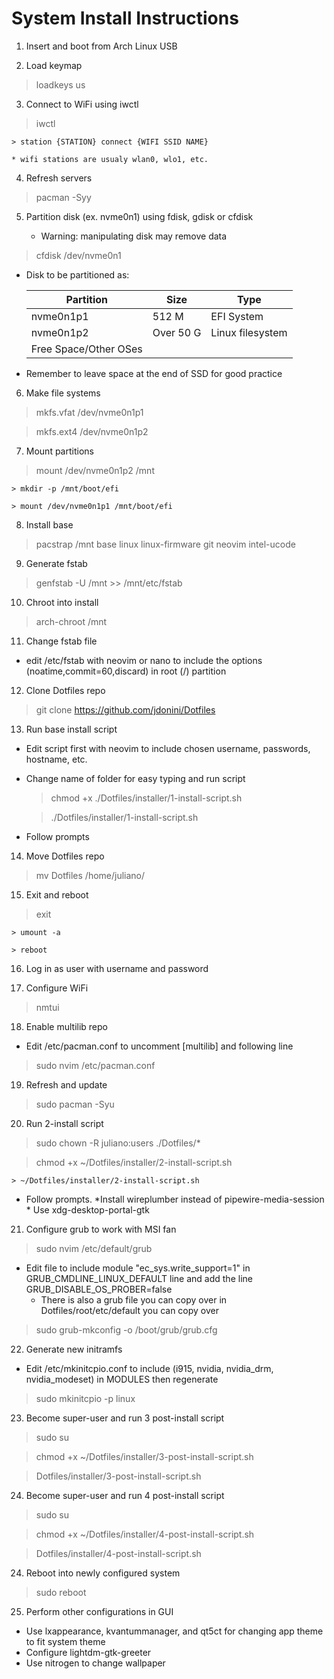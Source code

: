 # System Install Instructions

1. Insert and boot from Arch Linux USB

2. Load keymap

 > loadkeys us

3. Connect to WiFi using iwctl

 > iwctl

    > station {STATION} connect {WIFI SSID NAME}
 
    * wifi stations are usualy wlan0, wlo1, etc.

4. Refresh servers

 > pacman -Syy

5. Partition disk (ex. nvme0n1) using fdisk, gdisk or cfdisk

    * Warning: manipulating disk may remove data

 > cfdisk /dev/nvme0n1

* Disk to be partitioned as:

  | Partition             | Size      | Type             |
  |-----------------------|-----------|------------------|
  | nvme0n1p1             | 512 M     | EFI System       |
  | nvme0n1p2             | Over 50 G | Linux filesystem |
  | Free Space/Other OSes |           |                  |

* Remember to leave space at the end of SSD for good practice

6. Make file systems

 > mkfs.vfat /dev/nvme0n1p1

 > mkfs.ext4 /dev/nvme0n1p2

7. Mount partitions

 > mount /dev/nvme0n1p2 /mnt

    > mkdir -p /mnt/boot/efi
 
    > mount /dev/nvme0n1p1 /mnt/boot/efi

8. Install base

 > pacstrap /mnt base linux linux-firmware git neovim intel-ucode

9. Generate fstab

 > genfstab -U /mnt >> /mnt/etc/fstab

10. Chroot into install

 > arch-chroot /mnt

11. Change fstab file

* edit /etc/fstab with neovim or nano to include the options (noatime,commit=60,discard) in root (/) partition

12. Clone Dotfiles repo

 > git clone <https://github.com/jdonini/Dotfiles>

13. Run base install script

* Edit script first with neovim to include chosen username, passwords, hostname, etc.
* Change name of folder for easy typing and run script

  > chmod +x ./Dotfiles/installer/1-install-script.sh

  > ./Dotfiles/installer/1-install-script.sh

* Follow prompts

14. Move Dotfiles repo

 > mv Dotfiles /home/juliano/

15. Exit and reboot

 > exit

    > umount -a
 
    > reboot

16. Log in as user with username and password

17. Configure WiFi

 > nmtui

18. Enable multilib repo

* Edit /etc/pacman.conf to uncomment [multilib] and following line

 > sudo nvim /etc/pacman.conf

19. Refresh and update

 > sudo pacman -Syu

20. Run 2-install script

 > sudo chown -R juliano:users ./Dotfiles/*

 > chmod +x ~/Dotfiles/installer/2-install-script.sh

    > ~/Dotfiles/installer/2-install-script.sh

* Follow prompts.
        *Install wireplumber instead of pipewire-media-session
        * Use xdg-desktop-portal-gtk

21. Configure grub to work with MSI fan

 > sudo nvim /etc/default/grub

* Edit file to include module "ec_sys.write_support=1" in GRUB_CMDLINE_LINUX_DEFAULT line and add the line GRUB_DISABLE_OS_PROBER=false
  * There is also a grub file you can copy over in Dotfiles/root/etc/default you can copy over

 > sudo grub-mkconfig -o /boot/grub/grub.cfg

22. Generate new initramfs

* Edit /etc/mkinitcpio.conf to include (i915, nvidia, nvidia_drm, nvidia_modeset) in MODULES then regenerate

 > sudo mkinitcpio -p linux

23. Become super-user and run 3 post-install script

 > sudo su

 > chmod +x ~/Dotfiles/installer/3-post-install-script.sh

 > Dotfiles/installer/3-post-install-script.sh

24. Become super-user and run 4 post-install script

 > sudo su

 > chmod +x ~/Dotfiles/installer/4-post-install-script.sh

 > Dotfiles/installer/4-post-install-script.sh

24. Reboot into newly configured system

 > sudo reboot

25. Perform other configurations in GUI

* Use lxappearance, kvantummanager, and qt5ct for changing app theme to fit system theme
* Configure lightdm-gtk-greeter
* Use nitrogen to change wallpaper

